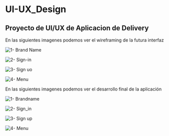 # UI-UX_Design

## Proyecto de UI/UX de Aplicacion de Delivery

En las siguientes imagenes podemos ver el wireframing de la futura interfaz

![1- Brand Name](https://user-images.githubusercontent.com/68193335/146656838-056ce28c-b622-483f-ab5f-b29dfb38b179.png)

![2- Sign-in](https://user-images.githubusercontent.com/68193335/146656850-3ee55896-dd97-4629-8558-b35fae8ae0b6.png)

![3- Sign uo](https://user-images.githubusercontent.com/68193335/146656851-27691c4e-48d7-4c5e-b80d-26608fb03127.png)

![4- Menu](https://user-images.githubusercontent.com/68193335/146656849-092bcf66-a6f8-4f45-9f59-7541e444455a.png)

En las siguientes imagenes podemos ver el desarrollo final de la aplicación

![1- Brandname](https://user-images.githubusercontent.com/68193335/146656892-90178be5-1d16-489d-8c44-dc145bab6408.png)

![2- Sign_in](https://user-images.githubusercontent.com/68193335/146656894-68f646b7-50f4-4166-8614-80ca2c47d925.png)

![3- Sign up](https://user-images.githubusercontent.com/68193335/146656895-9f7da111-d801-4884-aaf2-02e43259ce9b.png)

![4- Menu](https://user-images.githubusercontent.com/68193335/146656891-750ef146-0ca6-4962-a32a-b511bea9aa59.png)


